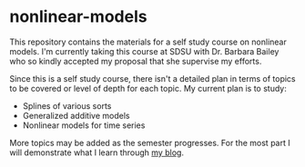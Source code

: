 # nonlinear-models

This repository contains the materials for a self study course on nonlinear models. I'm currently taking this course at SDSU with Dr. Barbara Bailey who so kindly accepted my proposal that she supervise my efforts.

Since this is a self study course, there isn't a detailed plan in terms of topics to be covered or level of depth for each topic. My current plan is to study:

- Splines of various sorts
- Generalized additive models
- Nonlinear models for time series

More topics may be added as the semester progresses. For the most part I will demonstrate what I learn through [my blog](https://asbates.rbind.io).